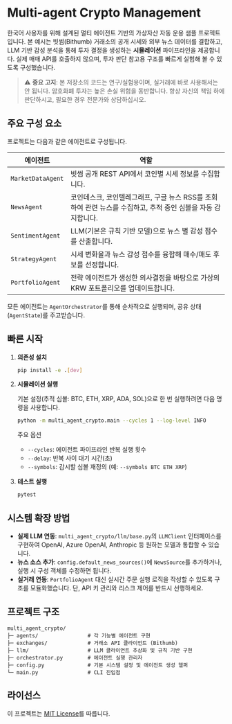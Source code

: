 # Multi-agent Crypto Management

한국어 사용자를 위해 설계된 멀티 에이전트 기반의 가상자산 자동 운용 샘플 프로젝트입니다. 본 예시는 빗썸(Bithumb) 거래소의 공개 시세와 외부 뉴스 데이터를 결합하고, LLM 기반 감성 분석을 통해 투자 결정을 생성하는 **시뮬레이션** 파이프라인을 제공합니다. 실제 매매 API를 호출하지 않으며, 투자 판단 참고용 구조를 빠르게 실험해 볼 수 있도록 구성했습니다.

> ⚠️ **중요 고지**: 본 저장소의 코드는 연구/실험용이며, 실거래에 바로 사용해서는 안 됩니다. 암호화폐 투자는 높은 손실 위험을 동반합니다. 항상 자신의 책임 하에 판단하시고, 필요한 경우 전문가와 상담하십시오.

## 주요 구성 요소

프로젝트는 다음과 같은 에이전트로 구성됩니다.

| 에이전트 | 역할 |
|----------|------|
| `MarketDataAgent` | 빗썸 공개 REST API에서 코인별 시세 정보를 수집합니다. |
| `NewsAgent` | 코인데스크, 코인텔레그래프, 구글 뉴스 RSS를 조회하여 관련 뉴스를 수집하고, 추적 중인 심볼을 자동 감지합니다. |
| `SentimentAgent` | LLM(기본은 규칙 기반 모델)으로 뉴스 별 감성 점수를 산출합니다. |
| `StrategyAgent` | 시세 변화율과 뉴스 감성 점수를 융합해 매수/매도 후보를 선정합니다. |
| `PortfolioAgent` | 전략 에이전트가 생성한 의사결정을 바탕으로 가상의 KRW 포트폴리오를 업데이트합니다. |

모든 에이전트는 `AgentOrchestrator`를 통해 순차적으로 실행되며, 공유 상태(`AgentState`)를 주고받습니다.

## 빠른 시작

1. **의존성 설치**

   ```bash
   pip install -e .[dev]
   ```

2. **시뮬레이션 실행**

   기본 설정(추적 심볼: BTC, ETH, XRP, ADA, SOL)으로 한 번 실행하려면 다음 명령을 사용합니다.

   ```bash
   python -m multi_agent_crypto.main --cycles 1 --log-level INFO
   ```

   주요 옵션

   - `--cycles`: 에이전트 파이프라인 반복 실행 횟수
   - `--delay`: 반복 사이 대기 시간(초)
   - `--symbols`: 감시할 심볼 재정의 (예: `--symbols BTC ETH XRP`)

3. **테스트 실행**

   ```bash
   pytest
   ```

## 시스템 확장 방법

- **실제 LLM 연동**: `multi_agent_crypto/llm/base.py`의 `LLMClient` 인터페이스를 구현하여 OpenAI, Azure OpenAI, Anthropic 등 원하는 모델과 통합할 수 있습니다.
- **뉴스 소스 추가**: `config.default_news_sources()`에 `NewsSource`를 추가하거나, 실행 시 구성 객체를 수정하면 됩니다.
- **실거래 연동**: `PortfolioAgent` 대신 실시간 주문 실행 로직을 작성할 수 있도록 구조를 모듈화했습니다. 단, API 키 관리와 리스크 제어를 반드시 선행하세요.

## 프로젝트 구조

```
multi_agent_crypto/
├─ agents/                # 각 기능별 에이전트 구현
├─ exchanges/             # 거래소 API 클라이언트 (Bithumb)
├─ llm/                   # LLM 클라이언트 추상화 및 규칙 기반 구현
├─ orchestrator.py        # 에이전트 실행 관리자
├─ config.py              # 기본 시스템 설정 및 에이전트 생성 헬퍼
└─ main.py                # CLI 진입점
```

## 라이선스

이 프로젝트는 [MIT License](LICENSE.md)를 따릅니다.

